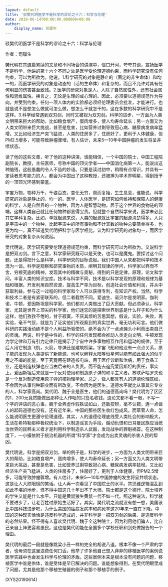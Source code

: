 ```yaml
---
layout: default
title: '驳樊代明医学不是科学的谬论之十六：科学与伦理'
date: 2019-06-14T00:00:00.000000+08:00
author:
    display_name: 司履生
---
```


驳樊代明医学不是科学的谬论之十六：科学与伦理

作者：司履生

樊代明在其连篇累牍的文章和不同场合的讲演中，信口开河，夸夸其谈，宣扬医学不是科学，他讲的第十六个不同之处是医学受伦理道德约束，而科学研究没有任何约束，可以为所欲为。他说，1.科学研究的对象是静止的（固定的非生命体）和均一的，而医学研究的对象是动态的（活的生命体）和复杂的，而且不允许对其有任何明显的伤害甚至致残。2.医学的研究对象是人，人除了自然属性外，还有社会属性和思维属性。换言之，无论是生理的或心理的。因此，必须要以道德规范作为导向，并受到约束。任何一项人体内的实验都必须经伦理委员会批准，才能进行。也就是说不是想怎么做就可怎么做，想怎么干就怎干的，这在多数的科学研究中不是这样。3.科学经常遇到双刃剑，同时又被视为双刃剑。科学的进步，一方面为人类文明带来巨大的帮助，比如粮食增产，蛋肉增多，使人均寿命延长；另一方面又为人类文明带来巨大挑战，甚至是危害，比如营养过剩导致冠心病、糖尿病发病率猛增。又比如经济生产突飞猛进，人类的住房多了，住房好了，更利于人体健康，但PM2.5增多，可能导致肿瘤骤增。有人估计，未来5—10年中国肿瘤的发生将呈井喷状态。

读了他的这些文章，听了他的这种讲演，谁能相信，一个中国的院士，中国工程院副院长，教授，主任医师，号称中国的顶尖学者——中国消化病第一人，能说出这种脑残，这般愚蠢的令人不齿的妙语。只要是读过初中，稍稍有点常识，并具有一定读者思考能力的人，都会为中国出了这种教授，还被捧为学术界明星，得到授予的一顶顶光环感到蒙羞。

宇宙万物，物种万千，千姿百态，变化无穷，周而复始，生生息息，谁能说，科学研究的对象是静止的，均一的。医学，人体医学，是研究如何维持和保障人的健康的科学，人是自然界的一个物种，因为人是智慧动物，居于这个世界的食物链的顶端，这样人类自己就比任何物种都显得宝贵。但就整个自然科学来说，医学未必比其它学科复杂。比如，单就起源来说，人类的起源就比宇宙的起源清楚得多。人只是宇宙中的一个物种，比起宇宙中的所有事物和不计其数的物种总要简单得多，也更为均一。真不知道樊代明把科学与医学相比，认为科学研究的对象均一，而医学研究的对象复杂从何说起。

樊代明说，医学研究要受伦理道德规范约束，而科学研究可以为所欲为。又说科学是把双刃剑。言下之意，科学家研究既可以是天使，也可以是魔鬼。要探讨这个问题，还是得把什么是科学，科学研究的目标说起。我们中国人从来都把科学和技术混为一谈。科学是观察和研究事物的本质，阐明其规律的学问，科学家以弃而不舍，穷根究底的精神，发现其中的精微与奥秘，得到的只是定律，原理，论文和学问，丰富人类的知识宝库。技术与科学不同，技术是以科学发现的原理和规律为基础和根据，开发利用自然资源，提高生产率为目标，创造社会价值和利润，并从中获取利益，参与这一过程的科学家和个人可以获得专利，有知识产权。当然，科学和技术二者是有紧密联系的，但二者截然不同。爱迪生、诺贝尔是发明家。伽利诺，牛顿，爱因斯坦是科学家。他们都对人类做出了巨大贡献。但必须承认，科学家，尤其是世界上顶尖的科学家，他们迷恋的是探索世界到底是什么样子和为什么这样，他们孜孜不倦的，甘于寂寞，不厌其烦的苦思冥想，假设，实验，失败，再实验，毫不气馁，就是为了证实他们所观察到的真实世界，毫无功利可言。他们做科研的实践活动绝不是个人利益所驱使的。绝不会为了一点点蝇头小利而出卖自己的灵魂。再说，科学是中性的，科学的任何发现都会推动人类走向文明。牛顿发现力学定律和万有引力定律只是揭示了宇宙中许多事物相互作用和运动的规律，至于后人用它制造飞机，火箭，导弹还是建筑桥梁，宇宙飞船和他没有一点点关系，原子能的发现为人类提供了新能源，也可以解释太阳等恒星何以能有如此强大的似乎用之不竭的能量，至于究竟用在建造核电站，用于医疗诊断和治病，用于食品工业，还是制造核弹也应当由后来的人负责。而不能去追究爱因斯坦的责任，事实上，爱因斯坦后来就是一个反对使用和制造原子弹的和平主义者。苏联萨哈罗夫也是一个反对制造使用原子弹的核物理学家。总之，做人都具有人的道德伦理底线，不会因为从事何种职业而有所改变。不会因为是医生，道德水平就比从事其它专业的人，科学家高尚。樊代明、魏于全是医生，他们的道德高尚吗？樊代明为了区区的1、200元竟然能做出那种让人作呕的只签名收钱，连论文都不看一眼，不写一个字的评语的恶心事。魏于全弄虚作假铁证如山，还敢狡辩，毫不认错，连一点做人的起码道德也没有。还有近年来，中国的那些医生收红包成风，而草菅人命，怎么能说明医生更遵守伦理道德。其实，人的道德伦理底线受人类社会的影响极大，生活在希特勒那种极权统治下，以制造谣言为手段，煽动仇恨和日耳曼民族应当统治世界的民粹主义者才是利用科学制造杀人武器，发动战争的罪魁祸首。在这种制度下，一小撮依附于统治机器的所谓“科学家”才会成为出卖灵魂的杀害人民的帮凶。

樊代明说，科学是把双刃剑，举的例子是，科学的进步，一方面为人类文明带来巨大的帮助，比如粮食增产，蛋肉增多，使人均寿命延长；另一方面又为人类文明带来巨大挑战，甚至是危害，比如营养过剩导致冠心病、糖尿病发病率猛增。又比如经济生产突飞猛进，人类的住房多了，住房好了，更利于人体健康，但PM2.5增多，可能导致肿瘤骤增。有人估计，未来5—10年中国肿瘤的发生将呈井喷状态。这是让人大跌眼镜的笑话。让人再一次看见了中国院士的水平。其思维逻辑混乱到如此不堪的地步，怪不得中国这几十年出不了大师。院士都是这个德行，院士培养的学生又能是什么水平。只能是黄鼠狼生黄鼠一代不如一代。照这种说法，科学就不要进步了，让老百姓过原始生活好了。其实，樊代明之流就没有想一想，美国该比中国科技进步吧，为什么美国的癌症发病率和病死率这20年来一直在下降。中国的这种现实恰恰是违反科学造成的，并非科学是一把双刃剑的后果，是违反科学的必然结果。怪不得有人喜欢樊代明、魏于全这种院士，因为利用他们骗人，比自己亲自上阵更容易愚民。这也是樊代明能在全国多个学校任职和到处做报告的一个理由。

樊代明的最后一段就是像跳梁小丑一样的完全的胡说八道。根本不像一个严肃的学者，也毋须在这里浪费任何口舌。他举了许多他自己想入非非的移植医学的案例说医学实践中也会发生科学与伦理的矛盾。这些案例本来是根本没有问题的问题，移植医学中谁是供体，谁是受体是早已解决的问题。谁能想象得到，在樊代明眼里成了问题，尤其是他那个移植生殖器的例子和那个移植手的例子。

(XYS20190614)

